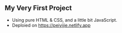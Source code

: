 ## My Very First Project
- Using pure HTML & CSS, and a little bit JavaScript.
- Deploied on https://peiyijie.netlify.app
